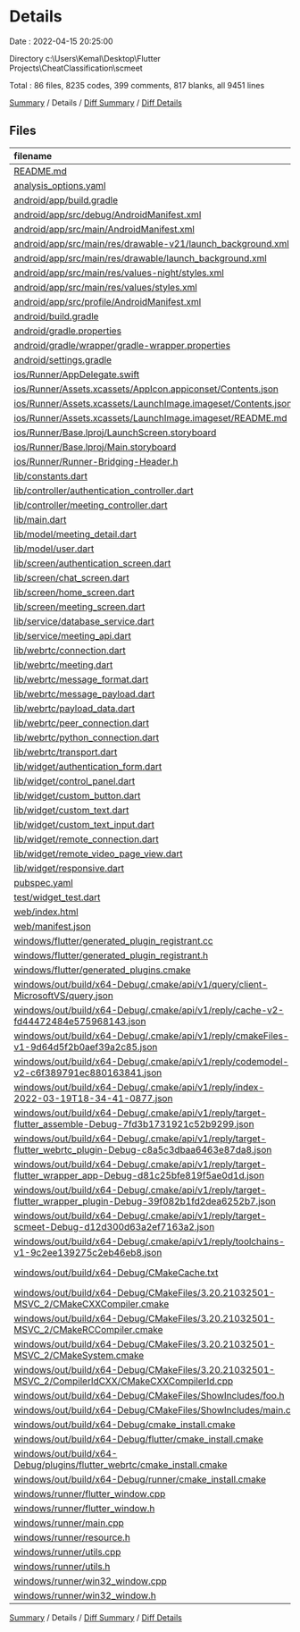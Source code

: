 # Details

Date : 2022-04-15 20:25:00

Directory c:\Users\Kemal\Desktop\Flutter Projects\CheatClassification\scmeet

Total : 86 files,  8235 codes, 399 comments, 817 blanks, all 9451 lines

[Summary](results.md) / Details / [Diff Summary](diff.md) / [Diff Details](diff-details.md)

## Files
| filename | language | code | comment | blank | total |
| :--- | :--- | ---: | ---: | ---: | ---: |
| [README.md](/README.md) | Markdown | 10 | 0 | 7 | 17 |
| [analysis_options.yaml](/analysis_options.yaml) | YAML | 3 | 23 | 4 | 30 |
| [android/app/build.gradle](/android/app/build.gradle) | Gradle | 53 | 3 | 13 | 69 |
| [android/app/src/debug/AndroidManifest.xml](/android/app/src/debug/AndroidManifest.xml) | XML | 4 | 3 | 1 | 8 |
| [android/app/src/main/AndroidManifest.xml](/android/app/src/main/AndroidManifest.xml) | XML | 38 | 6 | 2 | 46 |
| [android/app/src/main/res/drawable-v21/launch_background.xml](/android/app/src/main/res/drawable-v21/launch_background.xml) | XML | 4 | 7 | 2 | 13 |
| [android/app/src/main/res/drawable/launch_background.xml](/android/app/src/main/res/drawable/launch_background.xml) | XML | 4 | 7 | 2 | 13 |
| [android/app/src/main/res/values-night/styles.xml](/android/app/src/main/res/values-night/styles.xml) | XML | 9 | 9 | 1 | 19 |
| [android/app/src/main/res/values/styles.xml](/android/app/src/main/res/values/styles.xml) | XML | 9 | 9 | 1 | 19 |
| [android/app/src/profile/AndroidManifest.xml](/android/app/src/profile/AndroidManifest.xml) | XML | 4 | 3 | 1 | 8 |
| [android/build.gradle](/android/build.gradle) | Gradle | 27 | 0 | 5 | 32 |
| [android/gradle.properties](/android/gradle.properties) | Properties | 3 | 0 | 1 | 4 |
| [android/gradle/wrapper/gradle-wrapper.properties](/android/gradle/wrapper/gradle-wrapper.properties) | Properties | 5 | 1 | 1 | 7 |
| [android/settings.gradle](/android/settings.gradle) | Gradle | 8 | 0 | 4 | 12 |
| [ios/Runner/AppDelegate.swift](/ios/Runner/AppDelegate.swift) | Swift | 12 | 0 | 2 | 14 |
| [ios/Runner/Assets.xcassets/AppIcon.appiconset/Contents.json](/ios/Runner/Assets.xcassets/AppIcon.appiconset/Contents.json) | JSON | 122 | 0 | 1 | 123 |
| [ios/Runner/Assets.xcassets/LaunchImage.imageset/Contents.json](/ios/Runner/Assets.xcassets/LaunchImage.imageset/Contents.json) | JSON | 23 | 0 | 1 | 24 |
| [ios/Runner/Assets.xcassets/LaunchImage.imageset/README.md](/ios/Runner/Assets.xcassets/LaunchImage.imageset/README.md) | Markdown | 3 | 0 | 2 | 5 |
| [ios/Runner/Base.lproj/LaunchScreen.storyboard](/ios/Runner/Base.lproj/LaunchScreen.storyboard) | XML | 36 | 1 | 1 | 38 |
| [ios/Runner/Base.lproj/Main.storyboard](/ios/Runner/Base.lproj/Main.storyboard) | XML | 25 | 1 | 1 | 27 |
| [ios/Runner/Runner-Bridging-Header.h](/ios/Runner/Runner-Bridging-Header.h) | C++ | 1 | 0 | 1 | 2 |
| [lib/constants.dart](/lib/constants.dart) | Dart | 16 | 0 | 3 | 19 |
| [lib/controller/authentication_controller.dart](/lib/controller/authentication_controller.dart) | Dart | 6 | 0 | 2 | 8 |
| [lib/controller/meeting_controller.dart](/lib/controller/meeting_controller.dart) | Dart | 18 | 0 | 7 | 25 |
| [lib/main.dart](/lib/main.dart) | Dart | 20 | 1 | 5 | 26 |
| [lib/model/meeting_detail.dart](/lib/model/meeting_detail.dart) | Dart | 13 | 0 | 3 | 16 |
| [lib/model/user.dart](/lib/model/user.dart) | Dart | 16 | 0 | 4 | 20 |
| [lib/screen/authentication_screen.dart](/lib/screen/authentication_screen.dart) | Dart | 95 | 2 | 9 | 106 |
| [lib/screen/chat_screen.dart](/lib/screen/chat_screen.dart) | Dart | 101 | 10 | 10 | 121 |
| [lib/screen/home_screen.dart](/lib/screen/home_screen.dart) | Dart | 288 | 4 | 17 | 309 |
| [lib/screen/meeting_screen.dart](/lib/screen/meeting_screen.dart) | Dart | 456 | 30 | 49 | 535 |
| [lib/service/database_service.dart](/lib/service/database_service.dart) | Dart | 0 | 0 | 1 | 1 |
| [lib/service/meeting_api.dart](/lib/service/meeting_api.dart) | Dart | 19 | 1 | 4 | 24 |
| [lib/webrtc/connection.dart](/lib/webrtc/connection.dart) | Dart | 23 | 0 | 5 | 28 |
| [lib/webrtc/meeting.dart](/lib/webrtc/meeting.dart) | Dart | 335 | 3 | 39 | 377 |
| [lib/webrtc/message_format.dart](/lib/webrtc/message_format.dart) | Dart | 5 | 0 | 2 | 7 |
| [lib/webrtc/message_payload.dart](/lib/webrtc/message_payload.dart) | Dart | 8 | 0 | 3 | 11 |
| [lib/webrtc/payload_data.dart](/lib/webrtc/payload_data.dart) | Dart | 141 | 0 | 36 | 177 |
| [lib/webrtc/peer_connection.dart](/lib/webrtc/peer_connection.dart) | Dart | 111 | 3 | 18 | 132 |
| [lib/webrtc/python_connection.dart](/lib/webrtc/python_connection.dart) | Dart | 114 | 18 | 18 | 150 |
| [lib/webrtc/transport.dart](/lib/webrtc/transport.dart) | Dart | 91 | 3 | 17 | 111 |
| [lib/widget/authentication_form.dart](/lib/widget/authentication_form.dart) | Dart | 356 | 3 | 18 | 377 |
| [lib/widget/control_panel.dart](/lib/widget/control_panel.dart) | Dart | 102 | 13 | 9 | 124 |
| [lib/widget/custom_button.dart](/lib/widget/custom_button.dart) | Dart | 27 | 0 | 4 | 31 |
| [lib/widget/custom_text.dart](/lib/widget/custom_text.dart) | Dart | 26 | 0 | 4 | 30 |
| [lib/widget/custom_text_input.dart](/lib/widget/custom_text_input.dart) | Dart | 50 | 8 | 4 | 62 |
| [lib/widget/remote_connection.dart](/lib/widget/remote_connection.dart) | Dart | 160 | 2 | 12 | 174 |
| [lib/widget/remote_video_page_view.dart](/lib/widget/remote_video_page_view.dart) | Dart | 92 | 4 | 18 | 114 |
| [lib/widget/responsive.dart](/lib/widget/responsive.dart) | Dart | 20 | 0 | 7 | 27 |
| [pubspec.yaml](/pubspec.yaml) | YAML | 30 | 56 | 16 | 102 |
| [test/widget_test.dart](/test/widget_test.dart) | Dart | 14 | 10 | 7 | 31 |
| [web/index.html](/web/index.html) | HTML | 80 | 18 | 7 | 105 |
| [web/manifest.json](/web/manifest.json) | JSON | 35 | 0 | 1 | 36 |
| [windows/flutter/generated_plugin_registrant.cc](/windows/flutter/generated_plugin_registrant.cc) | C++ | 6 | 4 | 5 | 15 |
| [windows/flutter/generated_plugin_registrant.h](/windows/flutter/generated_plugin_registrant.h) | C++ | 5 | 5 | 6 | 16 |
| [windows/flutter/generated_plugins.cmake](/windows/flutter/generated_plugins.cmake) | CMake | 13 | 0 | 4 | 17 |
| [windows/out/build/x64-Debug/.cmake/api/v1/query/client-MicrosoftVS/query.json](/windows/out/build/x64-Debug/.cmake/api/v1/query/client-MicrosoftVS/query.json) | JSON | 1 | 0 | 0 | 1 |
| [windows/out/build/x64-Debug/.cmake/api/v1/reply/cache-v2-fd44472484e575968143.json](/windows/out/build/x64-Debug/.cmake/api/v1/reply/cache-v2-fd44472484e575968143.json) | JSON | 1,259 | 0 | 1 | 1,260 |
| [windows/out/build/x64-Debug/.cmake/api/v1/reply/cmakeFiles-v1-9d64d5f2b0aef39a2c85.json](/windows/out/build/x64-Debug/.cmake/api/v1/reply/cmakeFiles-v1-9d64d5f2b0aef39a2c85.json) | JSON | 394 | 0 | 1 | 395 |
| [windows/out/build/x64-Debug/.cmake/api/v1/reply/codemodel-v2-c6f389791ec880163841.json](/windows/out/build/x64-Debug/.cmake/api/v1/reply/codemodel-v2-c6f389791ec880163841.json) | JSON | 166 | 0 | 1 | 167 |
| [windows/out/build/x64-Debug/.cmake/api/v1/reply/index-2022-03-19T18-34-41-0877.json](/windows/out/build/x64-Debug/.cmake/api/v1/reply/index-2022-03-19T18-34-41-0877.json) | JSON | 132 | 0 | 1 | 133 |
| [windows/out/build/x64-Debug/.cmake/api/v1/reply/target-flutter_assemble-Debug-7fd3b1731921c52b9299.json](/windows/out/build/x64-Debug/.cmake/api/v1/reply/target-flutter_assemble-Debug-7fd3b1731921c52b9299.json) | JSON | 73 | 0 | 1 | 74 |
| [windows/out/build/x64-Debug/.cmake/api/v1/reply/target-flutter_webrtc_plugin-Debug-c8a5c3dbaa6463e87da8.json](/windows/out/build/x64-Debug/.cmake/api/v1/reply/target-flutter_webrtc_plugin-Debug-c8a5c3dbaa6463e87da8.json) | JSON | 354 | 0 | 1 | 355 |
| [windows/out/build/x64-Debug/.cmake/api/v1/reply/target-flutter_wrapper_app-Debug-d81c25bfe819f5ae0d1d.json](/windows/out/build/x64-Debug/.cmake/api/v1/reply/target-flutter_wrapper_app-Debug-d81c25bfe819f5ae0d1d.json) | JSON | 271 | 0 | 1 | 272 |
| [windows/out/build/x64-Debug/.cmake/api/v1/reply/target-flutter_wrapper_plugin-Debug-39f082b1fd2dea6252b7.json](/windows/out/build/x64-Debug/.cmake/api/v1/reply/target-flutter_wrapper_plugin-Debug-39f082b1fd2dea6252b7.json) | JSON | 262 | 0 | 1 | 263 |
| [windows/out/build/x64-Debug/.cmake/api/v1/reply/target-scmeet-Debug-d12d300d63a2ef7163a2.json](/windows/out/build/x64-Debug/.cmake/api/v1/reply/target-scmeet-Debug-d12d300d63a2ef7163a2.json) | JSON | 409 | 0 | 1 | 410 |
| [windows/out/build/x64-Debug/.cmake/api/v1/reply/toolchains-v1-9c2ee139275c2eb46eb8.json](/windows/out/build/x64-Debug/.cmake/api/v1/reply/toolchains-v1-9c2ee139275c2eb46eb8.json) | JSON | 53 | 0 | 1 | 54 |
| [windows/out/build/x64-Debug/CMakeCache.txt](/windows/out/build/x64-Debug/CMakeCache.txt) | CMake Cache | 311 | 0 | 72 | 383 |
| [windows/out/build/x64-Debug/CMakeFiles/3.20.21032501-MSVC_2/CMakeCXXCompiler.cmake](/windows/out/build/x64-Debug/CMakeFiles/3.20.21032501-MSVC_2/CMakeCXXCompiler.cmake) | CMake | 74 | 0 | 18 | 92 |
| [windows/out/build/x64-Debug/CMakeFiles/3.20.21032501-MSVC_2/CMakeRCCompiler.cmake](/windows/out/build/x64-Debug/CMakeFiles/3.20.21032501-MSVC_2/CMakeRCCompiler.cmake) | CMake | 6 | 0 | 1 | 7 |
| [windows/out/build/x64-Debug/CMakeFiles/3.20.21032501-MSVC_2/CMakeSystem.cmake](/windows/out/build/x64-Debug/CMakeFiles/3.20.21032501-MSVC_2/CMakeSystem.cmake) | CMake | 11 | 0 | 5 | 16 |
| [windows/out/build/x64-Debug/CMakeFiles/3.20.21032501-MSVC_2/CompilerIdCXX/CMakeCXXCompilerId.cpp](/windows/out/build/x64-Debug/CMakeFiles/3.20.21032501-MSVC_2/CompilerIdCXX/CMakeCXXCompilerId.cpp) | C++ | 555 | 57 | 123 | 735 |
| [windows/out/build/x64-Debug/CMakeFiles/ShowIncludes/foo.h](/windows/out/build/x64-Debug/CMakeFiles/ShowIncludes/foo.h) | C++ | 0 | 0 | 2 | 2 |
| [windows/out/build/x64-Debug/CMakeFiles/ShowIncludes/main.c](/windows/out/build/x64-Debug/CMakeFiles/ShowIncludes/main.c) | C | 2 | 0 | 1 | 3 |
| [windows/out/build/x64-Debug/cmake_install.cmake](/windows/out/build/x64-Debug/cmake_install.cmake) | CMake | 124 | 0 | 19 | 143 |
| [windows/out/build/x64-Debug/flutter/cmake_install.cmake](/windows/out/build/x64-Debug/flutter/cmake_install.cmake) | CMake | 29 | 0 | 6 | 35 |
| [windows/out/build/x64-Debug/plugins/flutter_webrtc/cmake_install.cmake](/windows/out/build/x64-Debug/plugins/flutter_webrtc/cmake_install.cmake) | CMake | 29 | 0 | 6 | 35 |
| [windows/out/build/x64-Debug/runner/cmake_install.cmake](/windows/out/build/x64-Debug/runner/cmake_install.cmake) | CMake | 29 | 0 | 6 | 35 |
| [windows/runner/flutter_window.cpp](/windows/runner/flutter_window.cpp) | C++ | 45 | 4 | 13 | 62 |
| [windows/runner/flutter_window.h](/windows/runner/flutter_window.h) | C++ | 20 | 5 | 9 | 34 |
| [windows/runner/main.cpp](/windows/runner/main.cpp) | C++ | 30 | 4 | 10 | 44 |
| [windows/runner/resource.h](/windows/runner/resource.h) | C++ | 9 | 6 | 2 | 17 |
| [windows/runner/utils.cpp](/windows/runner/utils.cpp) | C++ | 53 | 2 | 10 | 65 |
| [windows/runner/utils.h](/windows/runner/utils.h) | C++ | 8 | 6 | 6 | 20 |
| [windows/runner/win32_window.cpp](/windows/runner/win32_window.cpp) | C++ | 183 | 15 | 48 | 246 |
| [windows/runner/win32_window.h](/windows/runner/win32_window.h) | C++ | 48 | 29 | 22 | 99 |

[Summary](results.md) / Details / [Diff Summary](diff.md) / [Diff Details](diff-details.md)